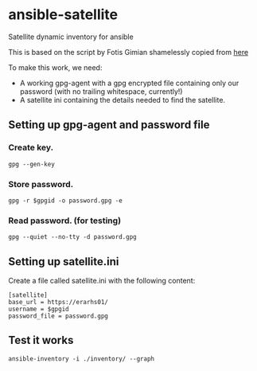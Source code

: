 # ansible-satellite
Satellite dynamic inventory for ansible

This is based on the script by Fotis Gimian shamelessly copied from [here](https://gist.github.com/fgimian/f83fca522ca11d915a41e5ca2fd1b9de)

To make this work, we need:
 * A working gpg-agent with a gpg encrypted file containing only our password (with
   no trailing whitespace, currently!)
 * A satellite ini containing the details needed to find the satellite.


Setting up gpg-agent and password file
----

### Create key.
`gpg --gen-key`

### Store password.
`gpg -r $gpgid -o password.gpg -e`

### Read password. (for testing)
`gpg --quiet --no-tty -d password.gpg`


Setting up satellite.ini
----
Create a file called satellite.ini with the following content:
```
[satellite]
base_url = https://erarhs01/
username = $gpgid
password_file = password.gpg
```

Test it works
----
`ansible-inventory -i ./inventory/ --graph`

